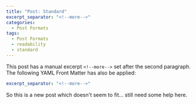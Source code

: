 ```yaml
---
title: "Post: Standard"
excerpt_separator: "<!--more-->"
categories:
  - Post Formats
tags:
  - Post Formats
  - readability
  - standard
---
```



<!--more-->

This post has a manual excerpt `<!--more-->` set after the second paragraph. The following YAML Front Matter has also be applied:

```yaml
excerpt_separator: "<!--more-->"
```

So this is a new post which doesn't seem to fit... still need some help here.